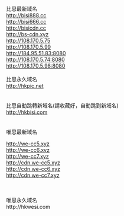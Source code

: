 比思最新域名<br>
http://bisi888.cc<br>
http://bisi666.cc<br>
http://bisicdn.cc<br>
http://bs-cdn.xyz<br>
http://108.170.5.75<br>
http://108.170.5.99<br>
http://184.95.51.83:8080<br>
http://108.170.5.74:8080<br>
http://108.170.5.98:8080<br>
<br>
比思永久域名<br>
http://hkpic.net<br>
<br>
<br>
比思自動跳轉新域名(請收藏好，自動跳到新域名)<br>
http://hkbisi.com<br>
<br>
<br>
唯思最新域名<br>


http://we-cc5.xyz<br>
http://we-cc6.xyz<br>
http://we-cc7.xyz<br>
http://cdn.we-cc5.xyz<br>
http://cdn.we-cc6.xyz<br>
http://cdn.we-cc7.xyz<br>


<br>
<br>
唯思永久域名<br>
http://hkwesi.com<br>
<br>
<br>

